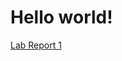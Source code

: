 # Hello world!
[Lab Report 1](https://<your-username>.github.io/<your-lab-reports-repo>/lab-report-1-week-0.html)
